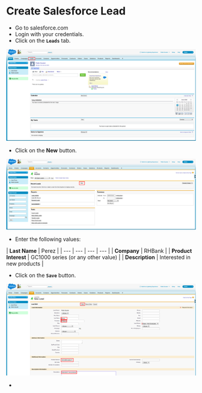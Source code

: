 # Create Salesforce Lead

* Go to salesforce.com
* Login with your credentials.
* Click on the **`Leads`** tab.

![](../../.gitbook/assets/image%20%2867%29.png)

* Click on the **New** button.

![](../../.gitbook/assets/image%20%28152%29.png)

* Enter the following values:

| **Last Name** | Perez |
| --- | --- | --- | --- |
| **Company** | RHBank |
| **Product Interest** | GC1000 series \(or any other value\) |
| **Description** | Interested in new products |

* Click on the **`Save`** button.

![](../../.gitbook/assets/image%20%2815%29.png)

* 
